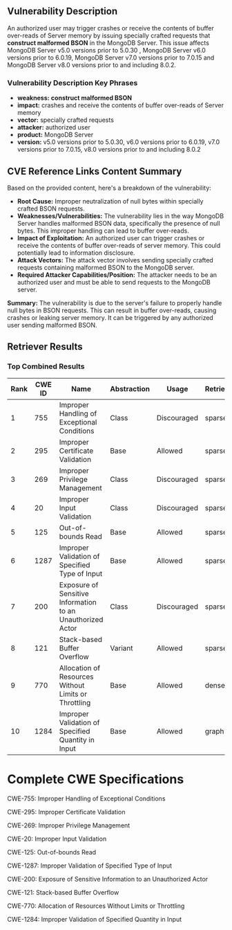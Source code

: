 ## Vulnerability Description
An authorized user may trigger crashes or receive the contents of buffer over-reads of Server memory by issuing specially crafted requests that **construct malformed BSON** in the MongoDB Server. This issue affects MongoDB Server v5.0 versions prior to 5.0.30 , MongoDB Server v6.0 versions prior to 6.0.19, MongoDB Server v7.0 versions prior to 7.0.15 and MongoDB Server v8.0 versions prior to and including 8.0.2.

### Vulnerability Description Key Phrases
- **weakness:** **construct malformed BSON**
- **impact:** crashes and receive the contents of buffer over-reads of Server memory
- **vector:** specially crafted requests
- **attacker:** authorized user
- **product:** MongoDB Server
- **version:** v5.0 versions prior to 5.0.30, v6.0 versions prior to 6.0.19, v7.0 versions prior to 7.0.15, v8.0 versions prior to and including 8.0.2

## CVE Reference Links Content Summary
Based on the provided content, here's a breakdown of the vulnerability:

*   **Root Cause:** Improper neutralization of null bytes within specially crafted BSON requests.
*   **Weaknesses/Vulnerabilities:** The vulnerability lies in the way MongoDB Server handles malformed BSON data, specifically the presence of null bytes. This improper handling can lead to buffer over-reads.
*   **Impact of Exploitation:** An authorized user can trigger crashes or receive the contents of buffer over-reads of server memory. This could potentially lead to information disclosure.
*  **Attack Vectors:** The attack vector involves sending specially crafted requests containing malformed BSON to the MongoDB server.
*   **Required Attacker Capabilities/Position:** The attacker needs to be an authorized user and must be able to send requests to the MongoDB server.

**Summary:** The vulnerability is due to the server's failure to properly handle null bytes in BSON requests. This can result in buffer over-reads, causing crashes or leaking server memory. It can be triggered by any authorized user sending malformed BSON.

## Retriever Results

### Top Combined Results

| Rank | CWE ID | Name | Abstraction | Usage  | Retrievers | Individual Scores |
|------|--------|------|-------------|-------|------------|-------------------|
| 1 | 755 | Improper Handling of Exceptional Conditions | Class | Discouraged | sparse | 0.398 |
| 2 | 295 | Improper Certificate Validation | Base | Allowed | sparse | 0.377 |
| 3 | 269 | Improper Privilege Management | Class | Discouraged | sparse | 0.370 |
| 4 | 20 | Improper Input Validation | Class | Discouraged | sparse | 0.362 |
| 5 | 125 | Out-of-bounds Read | Base | Allowed | sparse | 0.359 |
| 6 | 1287 | Improper Validation of Specified Type of Input | Base | Allowed | sparse | 0.358 |
| 7 | 200 | Exposure of Sensitive Information to an Unauthorized Actor | Class | Discouraged | sparse | 0.348 |
| 8 | 121 | Stack-based Buffer Overflow | Variant | Allowed | sparse | 0.347 |
| 9 | 770 | Allocation of Resources Without Limits or Throttling | Base | Allowed | dense | 0.475 |
| 10 | 1284 | Improper Validation of Specified Quantity in Input | Base | Allowed | graph | 0.003 |



# Complete CWE Specifications

CWE-755: Improper Handling of Exceptional Conditions

CWE-295: Improper Certificate Validation

CWE-269: Improper Privilege Management

CWE-20: Improper Input Validation

CWE-125: Out-of-bounds Read

CWE-1287: Improper Validation of Specified Type of Input

CWE-200: Exposure of Sensitive Information to an Unauthorized Actor

CWE-121: Stack-based Buffer Overflow

CWE-770: Allocation of Resources Without Limits or Throttling

CWE-1284: Improper Validation of Specified Quantity in Input